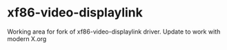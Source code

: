xf86-video-displaylink
======================

Working area for fork of xf86-video-displaylink driver. Update to work with modern X.org
